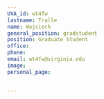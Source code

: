 ```yaml
---
UVA_id: wt4fw
lastname: Tralle
name: Wojciech
general_position: gradstudent
position: Graduate Student
office: 
phone: 
email: wt4fw@virginia.edu
image:
personal_page:


---
```


